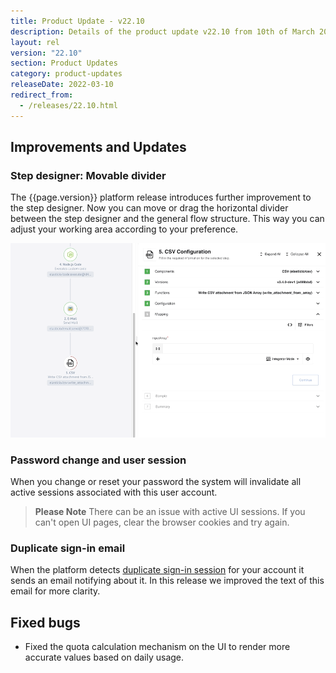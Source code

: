 ```yaml
---
title: Product Update - v22.10
description: Details of the product update v22.10 from 10th of March 2022.
layout: rel
version: "22.10"
section: Product Updates
category: product-updates
releaseDate: 2022-03-10
redirect_from:
  - /releases/22.10.html
---
```


## Improvements and Updates

### Step designer: Movable divider

The {{page.version}} platform release introduces further improvement to the step
designer. Now you can move or drag the horizontal divider between the step designer
and the general flow structure. This way you can adjust your working area according
to your preference.

![Drag the divider](/assets/img/RN/2210/horiz-drag-step.gif "Drag the divider")

### Password change and user session

When you change or reset your password the system will invalidate all active sessions
associated with this user account.

> **Please Note** There can be an issue with active UI sessions. If you can't
> open UI pages, clear the browser cookies and try again.

### Duplicate sign-in email

When the platform detects [duplicate sign-in session](/releases/22/06.html#improvements-and-updates)
for your account it sends an email notifying about it. In this release we improved
the text of this email for more clarity.

## Fixed bugs

*   Fixed the quota calculation mechanism on the UI to render more accurate values based on daily usage.
